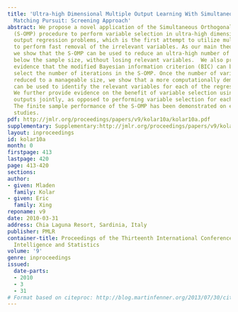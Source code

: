 ```yaml
---
title: 'Ultra-high Dimensional Multiple Output Learning With Simultaneous Orthogonal
  Matching Pursuit: Screening Approach'
abstract: We propose a novel application of the Simultaneous Orthogonal Matching Pursuit
  (S-OMP) procedure to perform variable selection in ultra-high dimensional multiple
  output regression problems, which is the first attempt to utilize multiple outputs
  to perform fast removal of the irrelevant variables. As our main theoretical contribution,
  we show that the S-OMP can be used to reduce an ultra-high number of variables to
  below the sample size, without losing relevant variables.  We also provide formal
  evidence that the modified Bayesian information criterion (BIC) can be used to efficiently
  select the number of iterations in the S-OMP. Once the number of variables has been
  reduced to a manageable size, we show that a more computationally demanding procedure
  can be used to identify the relevant variables for each of the regression outputs.
  We further provide evidence on the benefit of variable selection using the regression
  outputs jointly, as opposed to performing variable selection for each output separately.
  The finite sample performance of the S-OMP has been demonstrated on extensive simulation
  studies.
pdf: http://jmlr.org/proceedings/papers/v9/kolar10a/kolar10a.pdf
supplementary: Supplementary:http://jmlr.org/proceedings/papers/v9/kolar10a/kolar10aSupple.pdf
layout: inproceedings
id: kolar10a
month: 0
firstpage: 413
lastpage: 420
page: 413-420
sections: 
author:
- given: Mladen
  family: Kolar
- given: Eric
  family: Xing
reponame: v9
date: 2010-03-31
address: Chia Laguna Resort, Sardinia, Italy
publisher: PMLR
container-title: Proceedings of the Thirteenth International Conference on Artificial
  Intelligence and Statistics
volume: '9'
genre: inproceedings
issued:
  date-parts:
  - 2010
  - 3
  - 31
# Format based on citeproc: http://blog.martinfenner.org/2013/07/30/citeproc-yaml-for-bibliographies/
---
```


